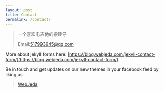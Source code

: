```yaml
---
layout: post
title: Contact
permalink: /contact/
---
```




> 一个喜欢电吉他的搬砖仔
>
> Email:517993945@qq.com





More about jekyll forms here: [https://blog.webjeda.com/jekyll-contact-form/](https://blog.webjeda.com/jekyll-contact-form/)

Be in touch and get updates on our new themes in your facebook feed by liking us.

<div id="fb-root"></div>
<script>(function(d, s, id) {
  var js, fjs = d.getElementsByTagName(s)[0];
  if (d.getElementById(id)) return;
  js = d.createElement(s); js.id = id;
  js.src = "//connect.facebook.net/en_US/sdk.js#xfbml=1&version=v2.8&appId=1409800599270506";
  fjs.parentNode.insertBefore(js, fjs);
}(document, 'script', 'facebook-jssdk'));</script>


<div class="fb-page" data-href="https://www.facebook.com/webjeda/" data-small-header="true" data-adapt-container-width="false" data-hide-cover="true" data-show-facepile="true"><blockquote cite="https://www.facebook.com/webjeda/" class="fb-xfbml-parse-ignore"><a href="https://www.facebook.com/webjeda/">WebJeda</a></blockquote></div>


